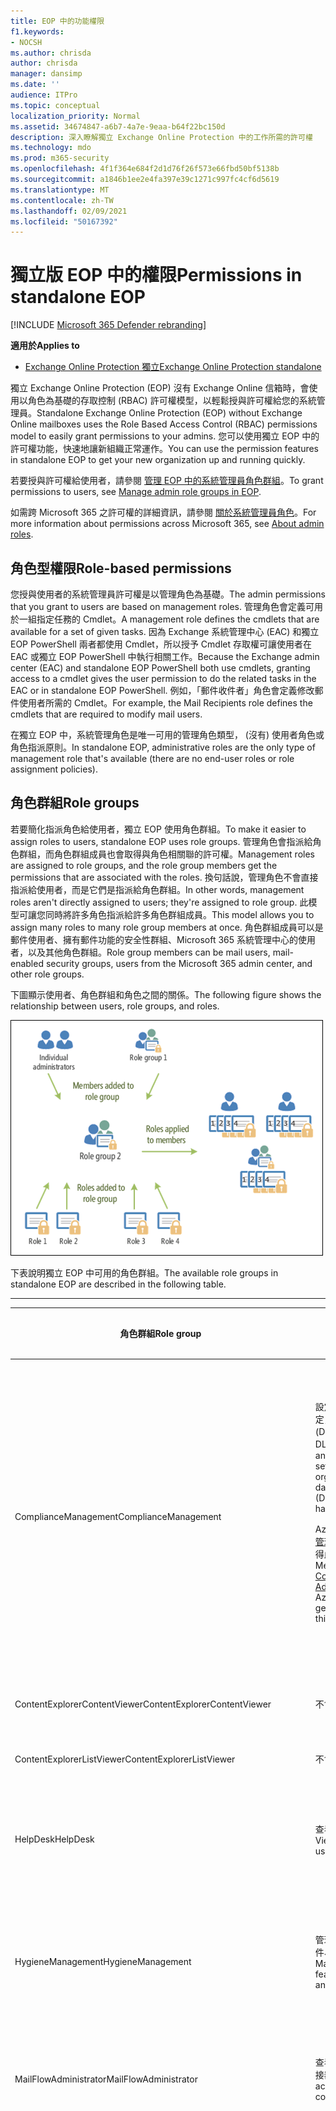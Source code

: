 ```yaml
---
title: EOP 中的功能權限
f1.keywords:
- NOCSH
ms.author: chrisda
author: chrisda
manager: dansimp
ms.date: ''
audience: ITPro
ms.topic: conceptual
localization_priority: Normal
ms.assetid: 34674847-a6b7-4a7e-9eaa-b64f22bc150d
description: 深入瞭解獨立 Exchange Online Protection 中的工作所需的許可權
ms.technology: mdo
ms.prod: m365-security
ms.openlocfilehash: 4f1f364e684f2d1d76f26f573e66fbd50bf5138b
ms.sourcegitcommit: a1846b1ee2e4fa397e39c1271c997fc4cf6d5619
ms.translationtype: MT
ms.contentlocale: zh-TW
ms.lasthandoff: 02/09/2021
ms.locfileid: "50167392"
---
```

# <a name="permissions-in-standalone-eop"></a><span data-ttu-id="757f5-103">獨立版 EOP 中的權限</span><span class="sxs-lookup"><span data-stu-id="757f5-103">Permissions in standalone EOP</span></span>

[!INCLUDE [Microsoft 365 Defender rebranding](../includes/microsoft-defender-for-office.md)]

<span data-ttu-id="757f5-104">**適用於**</span><span class="sxs-lookup"><span data-stu-id="757f5-104">**Applies to**</span></span>
-  [<span data-ttu-id="757f5-105">Exchange Online Protection 獨立</span><span class="sxs-lookup"><span data-stu-id="757f5-105">Exchange Online Protection standalone</span></span>](https://go.microsoft.com/fwlink/?linkid=2148611)

<span data-ttu-id="757f5-106">獨立 Exchange Online Protection (EOP) 沒有 Exchange Online 信箱時，會使用以角色為基礎的存取控制 (RBAC) 許可權模型，以輕鬆授與許可權給您的系統管理員。</span><span class="sxs-lookup"><span data-stu-id="757f5-106">Standalone Exchange Online Protection (EOP) without Exchange Online mailboxes uses the Role Based Access Control (RBAC) permissions model to easily grant permissions to your admins.</span></span> <span data-ttu-id="757f5-107">您可以使用獨立 EOP 中的許可權功能，快速地讓新組織正常運作。</span><span class="sxs-lookup"><span data-stu-id="757f5-107">You can use the permission features in standalone EOP to get your new organization up and running quickly.</span></span>

<span data-ttu-id="757f5-108">若要授與許可權給使用者，請參閱 [管理 EOP 中的系統管理員角色群組](manage-admin-role-group-permissions-in-eop.md)。</span><span class="sxs-lookup"><span data-stu-id="757f5-108">To grant permissions to users, see [Manage admin role groups in EOP](manage-admin-role-group-permissions-in-eop.md).</span></span>

<span data-ttu-id="757f5-109">如需跨 Microsoft 365 之許可權的詳細資訊，請參閱 [關於系統管理員角色](https://docs.microsoft.com/microsoft-365/admin/add-users/about-admin-roles)。</span><span class="sxs-lookup"><span data-stu-id="757f5-109">For more information about permissions across Microsoft 365, see [About admin roles](https://docs.microsoft.com/microsoft-365/admin/add-users/about-admin-roles).</span></span>

## <a name="role-based-permissions"></a><span data-ttu-id="757f5-110">角色型權限</span><span class="sxs-lookup"><span data-stu-id="757f5-110">Role-based permissions</span></span>

<span data-ttu-id="757f5-111">您授與使用者的系統管理員許可權是以管理角色為基礎。</span><span class="sxs-lookup"><span data-stu-id="757f5-111">The admin permissions that you grant to users are based on management roles.</span></span> <span data-ttu-id="757f5-112">管理角色會定義可用於一組指定任務的 Cmdlet。</span><span class="sxs-lookup"><span data-stu-id="757f5-112">A management role defines the cmdlets that are available for a set of given tasks.</span></span> <span data-ttu-id="757f5-113">因為 Exchange 系統管理中心 (EAC) 和獨立 EOP PowerShell 兩者都使用 Cmdlet，所以授予 Cmdlet 存取權可讓使用者在 EAC 或獨立 EOP PowerShell 中執行相關工作。</span><span class="sxs-lookup"><span data-stu-id="757f5-113">Because the Exchange admin center (EAC) and standalone EOP PowerShell both use cmdlets, granting access to a cmdlet gives the user permission to do the related tasks in the EAC or in standalone EOP PowerShell.</span></span> <span data-ttu-id="757f5-114">例如，「郵件收件者」角色會定義修改郵件使用者所需的 Cmdlet。</span><span class="sxs-lookup"><span data-stu-id="757f5-114">For example, the Mail Recipients role defines the cmdlets that are required to modify mail users.</span></span>

<span data-ttu-id="757f5-115">在獨立 EOP 中，系統管理角色是唯一可用的管理角色類型， (沒有) 使用者角色或角色指派原則。</span><span class="sxs-lookup"><span data-stu-id="757f5-115">In standalone EOP, administrative roles are the only type of management role that's available (there are no end-user roles or role assignment policies).</span></span>

## <a name="role-groups"></a><span data-ttu-id="757f5-116">角色群組</span><span class="sxs-lookup"><span data-stu-id="757f5-116">Role groups</span></span>

<span data-ttu-id="757f5-117">若要簡化指派角色給使用者，獨立 EOP 使用角色群組。</span><span class="sxs-lookup"><span data-stu-id="757f5-117">To make it easier to assign roles to users, standalone EOP uses role groups.</span></span> <span data-ttu-id="757f5-118">管理角色會指派給角色群組，而角色群組成員也會取得與角色相關聯的許可權。</span><span class="sxs-lookup"><span data-stu-id="757f5-118">Management roles are assigned to role groups, and the role group members get the permissions that are associated with the roles.</span></span> <span data-ttu-id="757f5-119">換句話說，管理角色不會直接指派給使用者，而是它們是指派給角色群組。</span><span class="sxs-lookup"><span data-stu-id="757f5-119">In other words, management roles aren't directly assigned to users; they're assigned to role group.</span></span> <span data-ttu-id="757f5-120">此模型可讓您同時將許多角色指派給許多角色群組成員。</span><span class="sxs-lookup"><span data-stu-id="757f5-120">This model allows you to assign many roles to many role group members at once.</span></span> <span data-ttu-id="757f5-121">角色群組成員可以是郵件使用者、擁有郵件功能的安全性群組、Microsoft 365 系統管理中心的使用者，以及其他角色群組。</span><span class="sxs-lookup"><span data-stu-id="757f5-121">Role group members can be mail users, mail-enabled security groups, users from the Microsoft 365 admin center, and other role groups.</span></span>

<span data-ttu-id="757f5-122">下圖顯示使用者、角色群組和角色之間的關係。</span><span class="sxs-lookup"><span data-stu-id="757f5-122">The following figure shows the relationship between users, role groups, and roles.</span></span>

![角色、角色群組和成員關係](../../media/ITPro_Security_RBAC_EXO_SimplifiedRoleGroupRelationship.png)

<span data-ttu-id="757f5-124">下表說明獨立 EOP 中可用的角色群組。</span><span class="sxs-lookup"><span data-stu-id="757f5-124">The available role groups in standalone EOP are described in the following table.</span></span>

****

|<span data-ttu-id="757f5-125">角色群組</span><span class="sxs-lookup"><span data-stu-id="757f5-125">Role group</span></span>|<span data-ttu-id="757f5-126">描述</span><span class="sxs-lookup"><span data-stu-id="757f5-126">Description</span></span>|<span data-ttu-id="757f5-127">已指派預設角色</span><span class="sxs-lookup"><span data-stu-id="757f5-127">Default roles assigned</span></span>|
|---|---|---|
|<span data-ttu-id="757f5-128">ComplianceManagement</span><span class="sxs-lookup"><span data-stu-id="757f5-128">ComplianceManagement</span></span>|<span data-ttu-id="757f5-129">設定及管理組織內的規範設定，包括資料遺失防護 (DLP) （如果您的訂閱具有 DLP 功能）。</span><span class="sxs-lookup"><span data-stu-id="757f5-129">Configure and manage compliance settings within the organization, including data loss prevention (DLP) if your subscription has DLP capabilities.</span></span> <p> <span data-ttu-id="757f5-130">Azure AD 中的 [合規性系統管理員](https://docs.microsoft.com/azure/active-directory/users-groups-roles/directory-assign-admin-roles#compliance-administrator) 角色成員會自動取得此角色群組的許可權。</span><span class="sxs-lookup"><span data-stu-id="757f5-130">Members of the [Compliance Administrator](https://docs.microsoft.com/azure/active-directory/users-groups-roles/directory-assign-admin-roles#compliance-administrator) role in Azure AD automatically get the permissions of this role group.</span></span>|<span data-ttu-id="757f5-131">稽核記錄</span><span class="sxs-lookup"><span data-stu-id="757f5-131">Audit Logs</span></span> <p> <span data-ttu-id="757f5-132">合規性管理</span><span class="sxs-lookup"><span data-stu-id="757f5-132">Compliance Administration</span></span> <p> <span data-ttu-id="757f5-133">資訊版權管理</span><span class="sxs-lookup"><span data-stu-id="757f5-133">Information Rights Management</span></span> <p> <span data-ttu-id="757f5-134">保留管理</span><span class="sxs-lookup"><span data-stu-id="757f5-134">Retention Management</span></span> <p> <span data-ttu-id="757f5-135">僅限檢視稽核記錄</span><span class="sxs-lookup"><span data-stu-id="757f5-135">View-Only Audit Logs</span></span> <p> <span data-ttu-id="757f5-136">僅限檢視組態</span><span class="sxs-lookup"><span data-stu-id="757f5-136">View-Only Configuration</span></span> <p> <span data-ttu-id="757f5-137">僅限檢視收件者</span><span class="sxs-lookup"><span data-stu-id="757f5-137">View-Only Recipients</span></span>|
|<span data-ttu-id="757f5-138">ContentExplorerContentViewer</span><span class="sxs-lookup"><span data-stu-id="757f5-138">ContentExplorerContentViewer</span></span>|<span data-ttu-id="757f5-139">不會使用。</span><span class="sxs-lookup"><span data-stu-id="757f5-139">Not used.</span></span>|<span data-ttu-id="757f5-140">資料分類內容檢視器</span><span class="sxs-lookup"><span data-stu-id="757f5-140">Data Classification Content Viewer</span></span>|
|<span data-ttu-id="757f5-141">ContentExplorerListViewer</span><span class="sxs-lookup"><span data-stu-id="757f5-141">ContentExplorerListViewer</span></span>|<span data-ttu-id="757f5-142">不會使用。</span><span class="sxs-lookup"><span data-stu-id="757f5-142">Not used.</span></span>|<span data-ttu-id="757f5-143">資料分類清單檢視器</span><span class="sxs-lookup"><span data-stu-id="757f5-143">Data Classification List Viewer</span></span>|
|<span data-ttu-id="757f5-144">HelpDesk</span><span class="sxs-lookup"><span data-stu-id="757f5-144">HelpDesk</span></span>|<span data-ttu-id="757f5-145">查看和管理郵件使用者。</span><span class="sxs-lookup"><span data-stu-id="757f5-145">View and manage mail users.</span></span>|<span data-ttu-id="757f5-146">重設密碼</span><span class="sxs-lookup"><span data-stu-id="757f5-146">Reset Password</span></span> <p> <span data-ttu-id="757f5-147">使用者選項</span><span class="sxs-lookup"><span data-stu-id="757f5-147">User Options</span></span> <p> <span data-ttu-id="757f5-148">僅限檢視收件者</span><span class="sxs-lookup"><span data-stu-id="757f5-148">View-Only Recipients</span></span>|
|<span data-ttu-id="757f5-149">HygieneManagement</span><span class="sxs-lookup"><span data-stu-id="757f5-149">HygieneManagement</span></span>|<span data-ttu-id="757f5-150">管理保護功能 (反垃圾郵件、反惡意程式碼等 ) 。</span><span class="sxs-lookup"><span data-stu-id="757f5-150">Manage protection features (anti-spam, anti-malware, etc.).</span></span>|<span data-ttu-id="757f5-151">傳輸衛生</span><span class="sxs-lookup"><span data-stu-id="757f5-151">Transport Hygiene</span></span> <p> <span data-ttu-id="757f5-152">僅限檢視組態</span><span class="sxs-lookup"><span data-stu-id="757f5-152">View-Only Configuration</span></span> <p> <span data-ttu-id="757f5-153">僅限檢視收件者</span><span class="sxs-lookup"><span data-stu-id="757f5-153">View-Only Recipients</span></span>|
|<span data-ttu-id="757f5-154">MailFlowAdministrator</span><span class="sxs-lookup"><span data-stu-id="757f5-154">MailFlowAdministrator</span></span>|<span data-ttu-id="757f5-155">查看及管理公認的網域和連接器</span><span class="sxs-lookup"><span data-stu-id="757f5-155">View and manage accepted domains and connectors</span></span>|<span data-ttu-id="757f5-156">遠端和公認的網域</span><span class="sxs-lookup"><span data-stu-id="757f5-156">Remote and Accepted Domains</span></span> <p> <span data-ttu-id="757f5-157">僅限檢視收件者</span><span class="sxs-lookup"><span data-stu-id="757f5-157">View-Only Recipients</span></span>|
|<span data-ttu-id="757f5-158">OrganizationManagement</span><span class="sxs-lookup"><span data-stu-id="757f5-158">OrganizationManagement</span></span>|<span data-ttu-id="757f5-159">整個組織的系統管理員存取權，以及執行幾乎任何工作的功能。</span><span class="sxs-lookup"><span data-stu-id="757f5-159">Admin access to the entire organization and the ability to perform almost any task.</span></span> <p> <span data-ttu-id="757f5-160">Azure AD 中 [全域系統管理員](https://docs.microsoft.com/azure/active-directory/users-groups-roles/directory-assign-admin-roles#global-administrator--company-administrator) 角色的成員會自動取得此角色群組的許可權。</span><span class="sxs-lookup"><span data-stu-id="757f5-160">Members of the [Global Administrator](https://docs.microsoft.com/azure/active-directory/users-groups-roles/directory-assign-admin-roles#global-administrator--company-administrator) role in Azure AD automatically get the permissions of this role group.</span></span> <p> <span data-ttu-id="757f5-161">**重要**：由於 OrganizationManagement 角色群組是功能強大的角色，因此只有執行組織層級管理工作的使用者才應成為這個角色群組的成員。</span><span class="sxs-lookup"><span data-stu-id="757f5-161">**Important**: Because the OrganizationManagement role group is a powerful role, only users that perform organizational-level administrative tasks should be members of this role group.</span></span>|<span data-ttu-id="757f5-162">軟體</span><span class="sxs-lookup"><span data-stu-id="757f5-162">AntiMalware</span></span> <p> <span data-ttu-id="757f5-163">反垃圾郵件</span><span class="sxs-lookup"><span data-stu-id="757f5-163">AntiSpam</span></span> <p> <span data-ttu-id="757f5-164">稽核記錄</span><span class="sxs-lookup"><span data-stu-id="757f5-164">Audit Logs</span></span> <p> <span data-ttu-id="757f5-165">合規性系統管理員</span><span class="sxs-lookup"><span data-stu-id="757f5-165">Compliance Administrator</span></span> <p> <span data-ttu-id="757f5-166">動態通訊群組</span><span class="sxs-lookup"><span data-stu-id="757f5-166">Distribution Groups</span></span> <p> <span data-ttu-id="757f5-167">資訊版權管理</span><span class="sxs-lookup"><span data-stu-id="757f5-167">Information Rights Management</span></span> <p> <span data-ttu-id="757f5-168">建立郵件收件者</span><span class="sxs-lookup"><span data-stu-id="757f5-168">Mail Recipient Creation</span></span> <p> <span data-ttu-id="757f5-169">郵件收件者</span><span class="sxs-lookup"><span data-stu-id="757f5-169">Mail Recipients</span></span> <p> <span data-ttu-id="757f5-170">郵件追蹤</span><span class="sxs-lookup"><span data-stu-id="757f5-170">Message Tracking</span></span> <p> <span data-ttu-id="757f5-171">移轉</span><span class="sxs-lookup"><span data-stu-id="757f5-171">Migration</span></span> <p> <span data-ttu-id="757f5-172">組織用戶端存取</span><span class="sxs-lookup"><span data-stu-id="757f5-172">Organization Client Access</span></span> <p> <span data-ttu-id="757f5-173">組織組態</span><span class="sxs-lookup"><span data-stu-id="757f5-173">Organization Configuration</span></span> <p> <span data-ttu-id="757f5-174">組織傳輸設定</span><span class="sxs-lookup"><span data-stu-id="757f5-174">Organization Transport Settings</span></span> <p> <span data-ttu-id="757f5-175">隔離</span><span class="sxs-lookup"><span data-stu-id="757f5-175">Quarantine</span></span> <p> <span data-ttu-id="757f5-176">收件者原則</span><span class="sxs-lookup"><span data-stu-id="757f5-176">Recipient Policies</span></span> <p> <span data-ttu-id="757f5-177">遠端和公認的網域</span><span class="sxs-lookup"><span data-stu-id="757f5-177">Remote and Accepted Domains</span></span> <p> <span data-ttu-id="757f5-178">重設密碼</span><span class="sxs-lookup"><span data-stu-id="757f5-178">Reset Password</span></span> <p> <span data-ttu-id="757f5-179">保留管理</span><span class="sxs-lookup"><span data-stu-id="757f5-179">Retention Management</span></span> <p> <span data-ttu-id="757f5-180">角色管理</span><span class="sxs-lookup"><span data-stu-id="757f5-180">Role Management</span></span> <p> <span data-ttu-id="757f5-181">安全性系統管理員</span><span class="sxs-lookup"><span data-stu-id="757f5-181">Security Administrator</span></span> <p> <span data-ttu-id="757f5-182">安全性群組建立和成員資格</span><span class="sxs-lookup"><span data-stu-id="757f5-182">Security Group Creation and Membership</span></span> <p> <span data-ttu-id="757f5-183">安全性讀取者</span><span class="sxs-lookup"><span data-stu-id="757f5-183">Security Reader</span></span> <p> <span data-ttu-id="757f5-184">敏感度標籤系統管理員</span><span class="sxs-lookup"><span data-stu-id="757f5-184">Sensitivity Label Administrator</span></span> <p> <span data-ttu-id="757f5-185">監督</span><span class="sxs-lookup"><span data-stu-id="757f5-185">Supervision</span></span> <p> <span data-ttu-id="757f5-186">傳輸衛生</span><span class="sxs-lookup"><span data-stu-id="757f5-186">Transport Hygiene</span></span> <p> <span data-ttu-id="757f5-187">傳輸規則</span><span class="sxs-lookup"><span data-stu-id="757f5-187">Transport Rules</span></span> <p> <span data-ttu-id="757f5-188">使用者選項</span><span class="sxs-lookup"><span data-stu-id="757f5-188">User Options</span></span> <p> <span data-ttu-id="757f5-189">View-Only 反惡意程式碼</span><span class="sxs-lookup"><span data-stu-id="757f5-189">View-Only AntiMalware</span></span> <p> <span data-ttu-id="757f5-190">View-Only 反垃圾郵件</span><span class="sxs-lookup"><span data-stu-id="757f5-190">View-Only AntiSpam</span></span> <p> <span data-ttu-id="757f5-191">僅限檢視稽核記錄</span><span class="sxs-lookup"><span data-stu-id="757f5-191">View-Only Audit Logs</span></span> <p> <span data-ttu-id="757f5-192">僅限檢視組態</span><span class="sxs-lookup"><span data-stu-id="757f5-192">View-Only Configuration</span></span> <p> <span data-ttu-id="757f5-193">View-Only 隔離</span><span class="sxs-lookup"><span data-stu-id="757f5-193">View-Only Quarantine</span></span> <p> <span data-ttu-id="757f5-194">僅限檢視收件者</span><span class="sxs-lookup"><span data-stu-id="757f5-194">View-Only Recipients</span></span> <p> <span data-ttu-id="757f5-195">View-Only 威脅情報</span><span class="sxs-lookup"><span data-stu-id="757f5-195">View-Only Threat Intelligence</span></span>|
|<span data-ttu-id="757f5-196">QuarantineAdministrator</span><span class="sxs-lookup"><span data-stu-id="757f5-196">QuarantineAdministrator</span></span>|<span data-ttu-id="757f5-197">管理所有收件者的隔離郵件。</span><span class="sxs-lookup"><span data-stu-id="757f5-197">Manage quarantined messages for all recipients.</span></span>|<span data-ttu-id="757f5-198">隔離</span><span class="sxs-lookup"><span data-stu-id="757f5-198">Quarantine</span></span>|
|<span data-ttu-id="757f5-199">RecipientManagement</span><span class="sxs-lookup"><span data-stu-id="757f5-199">RecipientManagement</span></span>|<span data-ttu-id="757f5-200">建立、管理及移除組織中的收件者物件。</span><span class="sxs-lookup"><span data-stu-id="757f5-200">Create, manage, and remove recipient objects in the organization.</span></span>|<span data-ttu-id="757f5-201">動態通訊群組</span><span class="sxs-lookup"><span data-stu-id="757f5-201">Distribution Groups</span></span> <p> <span data-ttu-id="757f5-202">建立郵件收件者</span><span class="sxs-lookup"><span data-stu-id="757f5-202">Mail Recipient Creation</span></span> <p> <span data-ttu-id="757f5-203">郵件收件者</span><span class="sxs-lookup"><span data-stu-id="757f5-203">Mail Recipients</span></span> <p> <span data-ttu-id="757f5-204">郵件追蹤</span><span class="sxs-lookup"><span data-stu-id="757f5-204">Message Tracking</span></span> <p> <span data-ttu-id="757f5-205">移轉</span><span class="sxs-lookup"><span data-stu-id="757f5-205">Migration</span></span> <p> <span data-ttu-id="757f5-206">收件者原則</span><span class="sxs-lookup"><span data-stu-id="757f5-206">Recipient Policies</span></span> <p> <span data-ttu-id="757f5-207">重設密碼</span><span class="sxs-lookup"><span data-stu-id="757f5-207">Reset Password</span></span>|
|<span data-ttu-id="757f5-208">RecordsManagement</span><span class="sxs-lookup"><span data-stu-id="757f5-208">RecordsManagement</span></span>|<span data-ttu-id="757f5-209">設定符合性功能，例如保留原則標記、郵件分類和郵件流程規則 (也稱為傳輸規則) 。</span><span class="sxs-lookup"><span data-stu-id="757f5-209">Configure compliance features, such as retention policy tags, message classifications, and mail flow rules (also known as transport rules).</span></span>|<span data-ttu-id="757f5-210">郵件追蹤</span><span class="sxs-lookup"><span data-stu-id="757f5-210">Message Tracking</span></span> <p> <span data-ttu-id="757f5-211">保留管理</span><span class="sxs-lookup"><span data-stu-id="757f5-211">Retention Management</span></span> <p> <span data-ttu-id="757f5-212">傳輸規則</span><span class="sxs-lookup"><span data-stu-id="757f5-212">Transport Rules</span></span>|
|<span data-ttu-id="757f5-213">SecurityAdministrator</span><span class="sxs-lookup"><span data-stu-id="757f5-213">SecurityAdministrator</span></span>|<span data-ttu-id="757f5-214">設定組織中的所有保護方面 (反垃圾郵件、反惡意程式碼、反欺騙、隔離等等 ) 。</span><span class="sxs-lookup"><span data-stu-id="757f5-214">Configure all aspects of protection in the organization (anti-spam, anti-malware, anti-spoofing, quarantine, etc.).</span></span> <p> <span data-ttu-id="757f5-215">Azure AD 中的 [安全性系統管理員](https://docs.microsoft.com/azure/active-directory/users-groups-roles/directory-assign-admin-roles#security-administrator) 角色成員會自動取得此角色群組的許可權。</span><span class="sxs-lookup"><span data-stu-id="757f5-215">Members of the [Security Administrator](https://docs.microsoft.com/azure/active-directory/users-groups-roles/directory-assign-admin-roles#security-administrator) role in Azure AD automatically get the permissions of this role group.</span></span>|<span data-ttu-id="757f5-216">軟體</span><span class="sxs-lookup"><span data-stu-id="757f5-216">AntiMalware</span></span> <p> <span data-ttu-id="757f5-217">反垃圾郵件</span><span class="sxs-lookup"><span data-stu-id="757f5-217">AntiSpam</span></span> <p> <span data-ttu-id="757f5-218">稽核記錄</span><span class="sxs-lookup"><span data-stu-id="757f5-218">Audit Logs</span></span> <p> <span data-ttu-id="757f5-219">隔離</span><span class="sxs-lookup"><span data-stu-id="757f5-219">Quarantine</span></span> <p> <span data-ttu-id="757f5-220">安全性系統管理員</span><span class="sxs-lookup"><span data-stu-id="757f5-220">Security Administrator</span></span> <p> <span data-ttu-id="757f5-221">敏感度標籤系統管理員</span><span class="sxs-lookup"><span data-stu-id="757f5-221">Sensitivity Label Administrator</span></span> <p> <span data-ttu-id="757f5-222">View-Only 反惡意程式碼</span><span class="sxs-lookup"><span data-stu-id="757f5-222">View-Only AntiMalware</span></span> <p> <span data-ttu-id="757f5-223">View-Only 反垃圾郵件</span><span class="sxs-lookup"><span data-stu-id="757f5-223">View-Only AntiSpam</span></span> <p> <span data-ttu-id="757f5-224">僅限檢視稽核記錄</span><span class="sxs-lookup"><span data-stu-id="757f5-224">View-Only Audit Logs</span></span> <p> <span data-ttu-id="757f5-225">View-Only 隔離</span><span class="sxs-lookup"><span data-stu-id="757f5-225">View-Only Quarantine</span></span> <p> <span data-ttu-id="757f5-226">View-Only 威脅情報</span><span class="sxs-lookup"><span data-stu-id="757f5-226">View-Only Threat Intelligence</span></span>|
|<span data-ttu-id="757f5-227">SecurityReader</span><span class="sxs-lookup"><span data-stu-id="757f5-227">SecurityReader</span></span>|<span data-ttu-id="757f5-228">僅可供查看組織中的所有保護方面 (反垃圾郵件、反惡意程式碼、反欺騙、隔離等 ) 的存取權。</span><span class="sxs-lookup"><span data-stu-id="757f5-228">View-only access to all aspects of protection in the organization (anti-spam, anti-malware, anti-spoofing, quarantine, etc.).</span></span> <p> <span data-ttu-id="757f5-229">Azure AD 中的 [安全性讀者](https://docs.microsoft.com/azure/active-directory/users-groups-roles/directory-assign-admin-roles#security-reader) 角色成員會自動取得此角色群組的許可權。</span><span class="sxs-lookup"><span data-stu-id="757f5-229">Members of the [Security Reader](https://docs.microsoft.com/azure/active-directory/users-groups-roles/directory-assign-admin-roles#security-reader) role in Azure AD automatically get the permissions of this role group.</span></span>|<span data-ttu-id="757f5-230">安全性讀取者</span><span class="sxs-lookup"><span data-stu-id="757f5-230">Security Reader</span></span> <p> <span data-ttu-id="757f5-231">View-Only 反惡意程式碼</span><span class="sxs-lookup"><span data-stu-id="757f5-231">View-Only AntiMalware</span></span> <p> <span data-ttu-id="757f5-232">View-Only 反垃圾郵件</span><span class="sxs-lookup"><span data-stu-id="757f5-232">View-Only AntiSpam</span></span> <p> <span data-ttu-id="757f5-233">View-Only 隔離</span><span class="sxs-lookup"><span data-stu-id="757f5-233">View-Only Quarantine</span></span> <p> <span data-ttu-id="757f5-234">View-Only 威脅情報</span><span class="sxs-lookup"><span data-stu-id="757f5-234">View-Only Threat Intelligence</span></span>|
|<span data-ttu-id="757f5-235">TenantAdmins</span><span class="sxs-lookup"><span data-stu-id="757f5-235">TenantAdmins</span></span>|<span data-ttu-id="757f5-236">這個角色群組中的成員資格能跨服務同步，且為集中管理的。</span><span class="sxs-lookup"><span data-stu-id="757f5-236">Membership in this role group is synchronized across services and managed centrally.</span></span> <span data-ttu-id="757f5-237">根據預設，此角色群組不會被指派任何角色。</span><span class="sxs-lookup"><span data-stu-id="757f5-237">By default, this role group is not assigned any roles.</span></span> <span data-ttu-id="757f5-238">不過，它會是「組織管理」角色群組的成員，並會繼承這些許可權。</span><span class="sxs-lookup"><span data-stu-id="757f5-238">However, it will be a member of the Organization Management role group and will inherit those permissions.</span></span>|<span data-ttu-id="757f5-239">無</span><span class="sxs-lookup"><span data-stu-id="757f5-239">none</span></span>|
|<span data-ttu-id="757f5-240">ViewOnlyOrganizationManagement</span><span class="sxs-lookup"><span data-stu-id="757f5-240">ViewOnlyOrganizationManagement</span></span>|<span data-ttu-id="757f5-241">查看組織中的收件者、保護和設定物件及其屬性。</span><span class="sxs-lookup"><span data-stu-id="757f5-241">View recipient, protection, and configuration objects and their properties in the organization.</span></span>|<span data-ttu-id="757f5-242">合規性系統管理員</span><span class="sxs-lookup"><span data-stu-id="757f5-242">Compliance Administrator</span></span> <p> <span data-ttu-id="757f5-243">安全性系統管理員</span><span class="sxs-lookup"><span data-stu-id="757f5-243">Security Administrator</span></span> <p> <span data-ttu-id="757f5-244">安全性讀取者</span><span class="sxs-lookup"><span data-stu-id="757f5-244">Security Reader</span></span> <p> <span data-ttu-id="757f5-245">敏感度標籤系統管理員</span><span class="sxs-lookup"><span data-stu-id="757f5-245">Sensitivity Label Administrator</span></span> <p> <span data-ttu-id="757f5-246">僅限檢視組態</span><span class="sxs-lookup"><span data-stu-id="757f5-246">View-Only Configuration</span></span> <p> <span data-ttu-id="757f5-247">僅限檢視收件者</span><span class="sxs-lookup"><span data-stu-id="757f5-247">View-Only Recipients</span></span>|
|

<span data-ttu-id="757f5-248">如果您在只有少數系統管理員的小型組織中工作，您可能只需要將這些使用者新增至組織管理角色群組，而且您可能永遠不需要使用其他角色群組。</span><span class="sxs-lookup"><span data-stu-id="757f5-248">If you work in a small organization that has only a few admins, you might need to add those users to the Organization Management role group only, and you may never need to use the other role groups.</span></span> <span data-ttu-id="757f5-249">如果您在較大的組織中工作，則可能會有管理員執行特定工作，例如收件者設定。</span><span class="sxs-lookup"><span data-stu-id="757f5-249">If you work in a larger organization, you might have admins who perform specific tasks, such as recipient configuration.</span></span> <span data-ttu-id="757f5-250">在這種情況下，您可能會將一個系統管理員新增至 [收件者管理] 角色群組，並將另一個系統管理員新增至組織管理角色群組。</span><span class="sxs-lookup"><span data-stu-id="757f5-250">In those cases, you might add one admin to the Recipient Management role group, and another admin to the Organization Management role group.</span></span> <span data-ttu-id="757f5-251">這些系統管理員可以管理其特定區域，但不會有管理其不負責之區域的許可權。</span><span class="sxs-lookup"><span data-stu-id="757f5-251">Those admins can then manage their specific areas, but they won't have permissions to manage areas they're not responsible for.</span></span>

<span data-ttu-id="757f5-252">如果 Exchange Online 中的內建角色群組與您的系統管理員職責不符，您可以建立角色群組並新增角色到這些群組。</span><span class="sxs-lookup"><span data-stu-id="757f5-252">If the built-in role groups in Exchange Online don't match the job function of your administrators, you can create role groups and add roles to them.</span></span> <span data-ttu-id="757f5-253">如需詳細資訊，請參閱 [Manage role groups in 獨立 EOP](manage-admin-role-group-permissions-in-eop.md)。</span><span class="sxs-lookup"><span data-stu-id="757f5-253">For more information, see [Manage role groups in standalone EOP](manage-admin-role-group-permissions-in-eop.md).</span></span>

## <a name="roles"></a><span data-ttu-id="757f5-254">角色</span><span class="sxs-lookup"><span data-stu-id="757f5-254">Roles</span></span>

<span data-ttu-id="757f5-255">下表說明獨立 EOP 中可用的內建角色。</span><span class="sxs-lookup"><span data-stu-id="757f5-255">The built-in roles that are available in standalone EOP are described in the following table.</span></span>

****

|<span data-ttu-id="757f5-256">Role \* \*</span><span class="sxs-lookup"><span data-stu-id="757f5-256">Role\*\*</span></span>|<span data-ttu-id="757f5-257">描述</span><span class="sxs-lookup"><span data-stu-id="757f5-257">Description</span></span>|<span data-ttu-id="757f5-258">預設角色群組指派</span><span class="sxs-lookup"><span data-stu-id="757f5-258">Default role group assignments</span></span>|
|---|---|---|
|<span data-ttu-id="757f5-259">軟體</span><span class="sxs-lookup"><span data-stu-id="757f5-259">AntiMalware</span></span>|<span data-ttu-id="757f5-260">查看及修改反惡意程式碼功能的設定和報告。</span><span class="sxs-lookup"><span data-stu-id="757f5-260">View and modify the configuration and reports for anti-malware features.</span></span>|<span data-ttu-id="757f5-261">OrganizationManagement</span><span class="sxs-lookup"><span data-stu-id="757f5-261">OrganizationManagement</span></span> <p> <span data-ttu-id="757f5-262">SecurityAdministrator</span><span class="sxs-lookup"><span data-stu-id="757f5-262">SecurityAdministrator</span></span>|
|<span data-ttu-id="757f5-263">反垃圾郵件</span><span class="sxs-lookup"><span data-stu-id="757f5-263">AntiSpam</span></span>|<span data-ttu-id="757f5-264">查看及修改反垃圾郵件功能的設定和報告。</span><span class="sxs-lookup"><span data-stu-id="757f5-264">View and modify the configuration and reports for anti-spam features.</span></span>|<span data-ttu-id="757f5-265">OrganizationManagement</span><span class="sxs-lookup"><span data-stu-id="757f5-265">OrganizationManagement</span></span> <p> <span data-ttu-id="757f5-266">SecurityAdministrator</span><span class="sxs-lookup"><span data-stu-id="757f5-266">SecurityAdministrator</span></span>|
|<span data-ttu-id="757f5-267">稽核記錄</span><span class="sxs-lookup"><span data-stu-id="757f5-267">Audit Logs</span></span>|<span data-ttu-id="757f5-268">搜尋系統管理員的審計記錄檔，然後查看結果。</span><span class="sxs-lookup"><span data-stu-id="757f5-268">Search the administrator audit log and view the results.</span></span>|<span data-ttu-id="757f5-269">ComplianceManagement</span><span class="sxs-lookup"><span data-stu-id="757f5-269">ComplianceManagement</span></span> <p> <span data-ttu-id="757f5-270">OrganizationManagement</span><span class="sxs-lookup"><span data-stu-id="757f5-270">OrganizationManagement</span></span> <p> <span data-ttu-id="757f5-271">SecurityAdministrator</span><span class="sxs-lookup"><span data-stu-id="757f5-271">SecurityAdministrator</span></span>|
|<span data-ttu-id="757f5-272">合規性管理員<sup>\*</sup></span><span class="sxs-lookup"><span data-stu-id="757f5-272">Compliance Administrator<sup>\*</sup></span></span>||<span data-ttu-id="757f5-273">ComplianceManagement</span><span class="sxs-lookup"><span data-stu-id="757f5-273">ComplianceManagement</span></span> <p> <span data-ttu-id="757f5-274">OrganizationManagement</span><span class="sxs-lookup"><span data-stu-id="757f5-274">OrganizationManagement</span></span> <p> <span data-ttu-id="757f5-275">ViewOnlyOrganizationManagement</span><span class="sxs-lookup"><span data-stu-id="757f5-275">ViewOnlyOrganizationManagement</span></span>|
|<span data-ttu-id="757f5-276">資料分類內容檢視器<sup>\*</sup></span><span class="sxs-lookup"><span data-stu-id="757f5-276">Data Classification Content Viewer<sup>\*</sup></span></span>||<span data-ttu-id="757f5-277">ContentExplorerContentViewer</span><span class="sxs-lookup"><span data-stu-id="757f5-277">ContentExplorerContentViewer</span></span>|
|<span data-ttu-id="757f5-278">資料分類清單檢視器<sup>\*</sup></span><span class="sxs-lookup"><span data-stu-id="757f5-278">Data Classification List Viewer<sup>\*</sup></span></span>||
|<span data-ttu-id="757f5-279">動態通訊群組</span><span class="sxs-lookup"><span data-stu-id="757f5-279">Distribution Groups</span></span>|<span data-ttu-id="757f5-280">建立及管理所有通訊群組、擁有郵件功能的安全性群組和成員。</span><span class="sxs-lookup"><span data-stu-id="757f5-280">Create and manage all distribution groups, mail-enabled security groups, and members.</span></span>|<span data-ttu-id="757f5-281">OrganizationManagement</span><span class="sxs-lookup"><span data-stu-id="757f5-281">OrganizationManagement</span></span> <p> <span data-ttu-id="757f5-282">RecipientManagement</span><span class="sxs-lookup"><span data-stu-id="757f5-282">RecipientManagement</span></span>|
|<span data-ttu-id="757f5-283">資訊版權管理<sup>\*</sup></span><span class="sxs-lookup"><span data-stu-id="757f5-283">Information Rights Management<sup>\*</sup></span></span>||<span data-ttu-id="757f5-284">ComplianceManagement</span><span class="sxs-lookup"><span data-stu-id="757f5-284">ComplianceManagement</span></span> <p> <span data-ttu-id="757f5-285">OrganizationManagement</span><span class="sxs-lookup"><span data-stu-id="757f5-285">OrganizationManagement</span></span>|
|<span data-ttu-id="757f5-286">建立郵件收件者</span><span class="sxs-lookup"><span data-stu-id="757f5-286">Mail Recipient Creation</span></span>|<span data-ttu-id="757f5-287">建立及移除郵件使用者。</span><span class="sxs-lookup"><span data-stu-id="757f5-287">Create and remove mail users.</span></span>|<span data-ttu-id="757f5-288">OrganizationManagement</span><span class="sxs-lookup"><span data-stu-id="757f5-288">OrganizationManagement</span></span> <p> <span data-ttu-id="757f5-289">RecipientManagement</span><span class="sxs-lookup"><span data-stu-id="757f5-289">RecipientManagement</span></span>|
|<span data-ttu-id="757f5-290">郵件收件者</span><span class="sxs-lookup"><span data-stu-id="757f5-290">Mail Recipients</span></span>|<span data-ttu-id="757f5-291">修改現有的郵件使用者。</span><span class="sxs-lookup"><span data-stu-id="757f5-291">Modify existing mail users.</span></span>|<span data-ttu-id="757f5-292">OrganizationManagement</span><span class="sxs-lookup"><span data-stu-id="757f5-292">OrganizationManagement</span></span> <p> <span data-ttu-id="757f5-293">RecipientManagement</span><span class="sxs-lookup"><span data-stu-id="757f5-293">RecipientManagement</span></span>|
|<span data-ttu-id="757f5-294">郵件追蹤<sup>\*</sup></span><span class="sxs-lookup"><span data-stu-id="757f5-294">Message Tracking<sup>\*</sup></span></span>||<span data-ttu-id="757f5-295">OrganizationManagement</span><span class="sxs-lookup"><span data-stu-id="757f5-295">OrganizationManagement</span></span> <p> <span data-ttu-id="757f5-296">RecipientManagement</span><span class="sxs-lookup"><span data-stu-id="757f5-296">RecipientManagement</span></span> <p> <span data-ttu-id="757f5-297">記錄管理</span><span class="sxs-lookup"><span data-stu-id="757f5-297">Records Management</span></span>|
|<span data-ttu-id="757f5-298">遷移<sup>\*</sup></span><span class="sxs-lookup"><span data-stu-id="757f5-298">Migration<sup>\*</sup></span></span>||<span data-ttu-id="757f5-299">OrganizationManagement</span><span class="sxs-lookup"><span data-stu-id="757f5-299">OrganizationManagement</span></span> <p> <span data-ttu-id="757f5-300">RecipientManagement</span><span class="sxs-lookup"><span data-stu-id="757f5-300">RecipientManagement</span></span>|
|<span data-ttu-id="757f5-301">MyBaseOptions</span><span class="sxs-lookup"><span data-stu-id="757f5-301">MyBaseOptions</span></span>|<span data-ttu-id="757f5-302">允許使用者查看其專屬的隔離郵件。</span><span class="sxs-lookup"><span data-stu-id="757f5-302">Allows users to view their own quarantined messages.</span></span> <p> <span data-ttu-id="757f5-303">這個角色會自動指派給使用者，而且您無法手動指派。</span><span class="sxs-lookup"><span data-stu-id="757f5-303">This role is automatically assigned to users, and you can't assign it manually.</span></span>|<span data-ttu-id="757f5-304">無</span><span class="sxs-lookup"><span data-stu-id="757f5-304">none</span></span>|
|<span data-ttu-id="757f5-305">組織用戶端存取<sup>\*</sup></span><span class="sxs-lookup"><span data-stu-id="757f5-305">Organization Client Access<sup>\*</sup></span></span>||<span data-ttu-id="757f5-306">OrganizationManagement</span><span class="sxs-lookup"><span data-stu-id="757f5-306">OrganizationManagement</span></span>|
|<span data-ttu-id="757f5-307">組織組態</span><span class="sxs-lookup"><span data-stu-id="757f5-307">Organization Configuration</span></span>|<span data-ttu-id="757f5-308">檢視報告。</span><span class="sxs-lookup"><span data-stu-id="757f5-308">View reports.</span></span>|<span data-ttu-id="757f5-309">OrganizationManagement</span><span class="sxs-lookup"><span data-stu-id="757f5-309">OrganizationManagement</span></span>|
|<span data-ttu-id="757f5-310">組織傳輸設定<sup>\*</sup></span><span class="sxs-lookup"><span data-stu-id="757f5-310">Organization Transport Settings<sup>\*</sup></span></span>||<span data-ttu-id="757f5-311">OrganizationManagement</span><span class="sxs-lookup"><span data-stu-id="757f5-311">OrganizationManagement</span></span>|
|<span data-ttu-id="757f5-312">隔離</span><span class="sxs-lookup"><span data-stu-id="757f5-312">Quarantine</span></span>|<span data-ttu-id="757f5-313">管理所有收件者的所有類型的隔離郵件。</span><span class="sxs-lookup"><span data-stu-id="757f5-313">Manage all types of quarantined message for all recipients.</span></span>|<span data-ttu-id="757f5-314">OrganizationManagement</span><span class="sxs-lookup"><span data-stu-id="757f5-314">OrganizationManagement</span></span> <p> <span data-ttu-id="757f5-315">QuarantineAdministrator</span><span class="sxs-lookup"><span data-stu-id="757f5-315">QuarantineAdministrator</span></span> <p> <span data-ttu-id="757f5-316">SecurityAdministrator</span><span class="sxs-lookup"><span data-stu-id="757f5-316">SecurityAdministrator</span></span>|
|<span data-ttu-id="757f5-317">收件者原則<sup>\*</sup></span><span class="sxs-lookup"><span data-stu-id="757f5-317">Recipient Policies<sup>\*</sup></span></span>||<span data-ttu-id="757f5-318">OrganizationManagement</span><span class="sxs-lookup"><span data-stu-id="757f5-318">OrganizationManagement</span></span> <p> <span data-ttu-id="757f5-319">RecipientManagement</span><span class="sxs-lookup"><span data-stu-id="757f5-319">RecipientManagement</span></span>|
|<span data-ttu-id="757f5-320">遠端和公認的網域</span><span class="sxs-lookup"><span data-stu-id="757f5-320">Remote and Accepted Domains</span></span>|<span data-ttu-id="757f5-321">管理遠端網域、公認的網域和連接器。</span><span class="sxs-lookup"><span data-stu-id="757f5-321">Manage remote domains, accepted domains, and connectors.</span></span>|<span data-ttu-id="757f5-322">MailFlowAdministrator</span><span class="sxs-lookup"><span data-stu-id="757f5-322">MailFlowAdministrator</span></span> <p> <span data-ttu-id="757f5-323">OrganizationManagement</span><span class="sxs-lookup"><span data-stu-id="757f5-323">OrganizationManagement</span></span>|
|<span data-ttu-id="757f5-324">重設密碼<sup>\*</sup></span><span class="sxs-lookup"><span data-stu-id="757f5-324">Reset Password<sup>\*</sup></span></span>||<span data-ttu-id="757f5-325">HelpDesk</span><span class="sxs-lookup"><span data-stu-id="757f5-325">HelpDesk</span></span> <p> <span data-ttu-id="757f5-326">OrganizationManagement</span><span class="sxs-lookup"><span data-stu-id="757f5-326">OrganizationManagement</span></span> <p> <span data-ttu-id="757f5-327">RecipientManagement</span><span class="sxs-lookup"><span data-stu-id="757f5-327">RecipientManagement</span></span>|
|<span data-ttu-id="757f5-328">保留管理<sup>\*</sup></span><span class="sxs-lookup"><span data-stu-id="757f5-328">Retention Management<sup>\*</sup></span></span>||<span data-ttu-id="757f5-329">ComplianceManagement</span><span class="sxs-lookup"><span data-stu-id="757f5-329">ComplianceManagement</span></span> <p> <span data-ttu-id="757f5-330">OrganizationManagement</span><span class="sxs-lookup"><span data-stu-id="757f5-330">OrganizationManagement</span></span> <p> <span data-ttu-id="757f5-331">RecordsManagement</span><span class="sxs-lookup"><span data-stu-id="757f5-331">RecordsManagement</span></span>|
|<span data-ttu-id="757f5-332">角色管理</span><span class="sxs-lookup"><span data-stu-id="757f5-332">Role Management</span></span>|<span data-ttu-id="757f5-333">建立及管理角色群組。</span><span class="sxs-lookup"><span data-stu-id="757f5-333">Create and manage role groups.</span></span>|<span data-ttu-id="757f5-334">OrganizationManagement</span><span class="sxs-lookup"><span data-stu-id="757f5-334">OrganizationManagement</span></span>|
|<span data-ttu-id="757f5-335">安全性系統管理員</span><span class="sxs-lookup"><span data-stu-id="757f5-335">Security Administrator</span></span>|<span data-ttu-id="757f5-336">管理所有安全性和保護功能的設定和報告。</span><span class="sxs-lookup"><span data-stu-id="757f5-336">Manage the configuration and reports for all security and protection features.</span></span>|<span data-ttu-id="757f5-337">OrganizationManagement</span><span class="sxs-lookup"><span data-stu-id="757f5-337">OrganizationManagement</span></span> <p> <span data-ttu-id="757f5-338">SecurityAdministrator</span><span class="sxs-lookup"><span data-stu-id="757f5-338">SecurityAdministrator</span></span> <p> <span data-ttu-id="757f5-339">ViewOnlyOrganizationManagement</span><span class="sxs-lookup"><span data-stu-id="757f5-339">ViewOnlyOrganizationManagement</span></span>|
|<span data-ttu-id="757f5-340">安全性群組建立和成員資格</span><span class="sxs-lookup"><span data-stu-id="757f5-340">Security Group Creation and Membership</span></span>|<span data-ttu-id="757f5-341">建立和管理擁有郵件功能的安全性群組。</span><span class="sxs-lookup"><span data-stu-id="757f5-341">Create and manage mail-enabled security groups.</span></span>|<span data-ttu-id="757f5-342">OrganizationManagement</span><span class="sxs-lookup"><span data-stu-id="757f5-342">OrganizationManagement</span></span>|
|<span data-ttu-id="757f5-343">安全性讀取者</span><span class="sxs-lookup"><span data-stu-id="757f5-343">Security Reader</span></span>|<span data-ttu-id="757f5-344">查看安全性和保護功能的設定和報告。</span><span class="sxs-lookup"><span data-stu-id="757f5-344">View the configuration and reports for security and protection features.</span></span>|<span data-ttu-id="757f5-345">組織管理</span><span class="sxs-lookup"><span data-stu-id="757f5-345">Organization Management</span></span> <p> <span data-ttu-id="757f5-346">SecurityReader</span><span class="sxs-lookup"><span data-stu-id="757f5-346">SecurityReader</span></span> <p> <span data-ttu-id="757f5-347">ViewOnlyOrganizationManagement</span><span class="sxs-lookup"><span data-stu-id="757f5-347">ViewOnlyOrganizationManagement</span></span>|
|<span data-ttu-id="757f5-348">敏感度標籤管理員<sup>\*</sup></span><span class="sxs-lookup"><span data-stu-id="757f5-348">Sensitivity Label Administrator<sup>\*</sup></span></span>||<span data-ttu-id="757f5-349">OrganizationManagement</span><span class="sxs-lookup"><span data-stu-id="757f5-349">OrganizationManagement</span></span> <p> <span data-ttu-id="757f5-350">SecurityAdministrator</span><span class="sxs-lookup"><span data-stu-id="757f5-350">SecurityAdministrator</span></span> <p> <span data-ttu-id="757f5-351">ViewOnlyOrganizationManagement</span><span class="sxs-lookup"><span data-stu-id="757f5-351">ViewOnlyOrganizationManagement</span></span>|
|<span data-ttu-id="757f5-352">監督<sup>\*</sup></span><span class="sxs-lookup"><span data-stu-id="757f5-352">Supervision<sup>\*</sup></span></span>||<span data-ttu-id="757f5-353">OrganizationManagement</span><span class="sxs-lookup"><span data-stu-id="757f5-353">OrganizationManagement</span></span>|
|<span data-ttu-id="757f5-354">傳輸衛生</span><span class="sxs-lookup"><span data-stu-id="757f5-354">Transport Hygiene</span></span>|<span data-ttu-id="757f5-355">管理反惡意程式碼、反垃圾郵件功能和反欺騙功能。</span><span class="sxs-lookup"><span data-stu-id="757f5-355">Manage anti-malware, anti-spam features, and anti-spoofing features.</span></span>|<span data-ttu-id="757f5-356">HygieneManagement</span><span class="sxs-lookup"><span data-stu-id="757f5-356">HygieneManagement</span></span> <p> <span data-ttu-id="757f5-357">OrganizationManagement</span><span class="sxs-lookup"><span data-stu-id="757f5-357">OrganizationManagement</span></span>|
|<span data-ttu-id="757f5-358">傳輸規則</span><span class="sxs-lookup"><span data-stu-id="757f5-358">Transport Rules</span></span>|<span data-ttu-id="757f5-359">建立及管理郵件流程規則 (也稱為傳輸規則) 。</span><span class="sxs-lookup"><span data-stu-id="757f5-359">Create and manage mail flow rules (also known as transport rules).</span></span>|<span data-ttu-id="757f5-360">OrganizationManagement</span><span class="sxs-lookup"><span data-stu-id="757f5-360">OrganizationManagement</span></span> <p> <span data-ttu-id="757f5-361">RecordsManagement</span><span class="sxs-lookup"><span data-stu-id="757f5-361">RecordsManagement</span></span>|
|<span data-ttu-id="757f5-362">使用者選項</span><span class="sxs-lookup"><span data-stu-id="757f5-362">User Options</span></span>|<span data-ttu-id="757f5-363">修改現有的郵件使用者。</span><span class="sxs-lookup"><span data-stu-id="757f5-363">Modify existing mail users.</span></span>|<span data-ttu-id="757f5-364">HelpDesk</span><span class="sxs-lookup"><span data-stu-id="757f5-364">HelpDesk</span></span> <p> <span data-ttu-id="757f5-365">OrganizationManagement</span><span class="sxs-lookup"><span data-stu-id="757f5-365">OrganizationManagement</span></span>|
|<span data-ttu-id="757f5-366">View-Only 反惡意程式碼</span><span class="sxs-lookup"><span data-stu-id="757f5-366">View-Only AntiMalware</span></span>|<span data-ttu-id="757f5-367">查看反惡意程式碼功能的設定和報告。</span><span class="sxs-lookup"><span data-stu-id="757f5-367">View the configuration and reports for anti-malware features.</span></span>|<span data-ttu-id="757f5-368">OrganizationManagement</span><span class="sxs-lookup"><span data-stu-id="757f5-368">OrganizationManagement</span></span> <p> <span data-ttu-id="757f5-369">SecurityAdministrator</span><span class="sxs-lookup"><span data-stu-id="757f5-369">SecurityAdministrator</span></span> <p> <span data-ttu-id="757f5-370">SecurityReader</span><span class="sxs-lookup"><span data-stu-id="757f5-370">SecurityReader</span></span>|
|<span data-ttu-id="757f5-371">View-Only 反垃圾郵件</span><span class="sxs-lookup"><span data-stu-id="757f5-371">View-Only AntiSpam</span></span>|<span data-ttu-id="757f5-372">查看反垃圾郵件功能的設定和報告。</span><span class="sxs-lookup"><span data-stu-id="757f5-372">View the configuration and reports for anti-spam features.</span></span>|<span data-ttu-id="757f5-373">OrganizationManagement</span><span class="sxs-lookup"><span data-stu-id="757f5-373">OrganizationManagement</span></span> <p> <span data-ttu-id="757f5-374">SecurityAdministrator</span><span class="sxs-lookup"><span data-stu-id="757f5-374">SecurityAdministrator</span></span> <p> <span data-ttu-id="757f5-375">SecurityReader</span><span class="sxs-lookup"><span data-stu-id="757f5-375">SecurityReader</span></span>|
|<span data-ttu-id="757f5-376">僅限檢視稽核記錄</span><span class="sxs-lookup"><span data-stu-id="757f5-376">View-Only Audit Logs</span></span>|<span data-ttu-id="757f5-377">搜尋系統管理員的審計記錄檔，然後查看結果。</span><span class="sxs-lookup"><span data-stu-id="757f5-377">Search the administrator audit log and view the results.</span></span>|<span data-ttu-id="757f5-378">ComplianceManagement</span><span class="sxs-lookup"><span data-stu-id="757f5-378">ComplianceManagement</span></span> <p> <span data-ttu-id="757f5-379">OrganizationManagement</span><span class="sxs-lookup"><span data-stu-id="757f5-379">OrganizationManagement</span></span> <p> <span data-ttu-id="757f5-380">SecurityAdministrator</span><span class="sxs-lookup"><span data-stu-id="757f5-380">SecurityAdministrator</span></span>|
|<span data-ttu-id="757f5-381">僅限檢視組態</span><span class="sxs-lookup"><span data-stu-id="757f5-381">View-Only Configuration</span></span>|<span data-ttu-id="757f5-382">查看組織中的所有組織和郵件流程 (非收件者) 設定。</span><span class="sxs-lookup"><span data-stu-id="757f5-382">View all of the organization and mail flow (non-recipient) settings in the organization.</span></span>|<span data-ttu-id="757f5-383">ComplianceManagement</span><span class="sxs-lookup"><span data-stu-id="757f5-383">ComplianceManagement</span></span> <p> <span data-ttu-id="757f5-384">HygieneManagement</span><span class="sxs-lookup"><span data-stu-id="757f5-384">HygieneManagement</span></span> <p> <span data-ttu-id="757f5-385">OrganizationManagement</span><span class="sxs-lookup"><span data-stu-id="757f5-385">OrganizationManagement</span></span> <p> <span data-ttu-id="757f5-386">ViewOnlyOrganizationManagement</span><span class="sxs-lookup"><span data-stu-id="757f5-386">ViewOnlyOrganizationManagement</span></span>|
|<span data-ttu-id="757f5-387">View-Only 隔離</span><span class="sxs-lookup"><span data-stu-id="757f5-387">View-Only Quarantine</span></span>|<span data-ttu-id="757f5-388">查看所有收件者的所有隔離郵件。</span><span class="sxs-lookup"><span data-stu-id="757f5-388">View all quarantined messages for all recipients.</span></span>|<span data-ttu-id="757f5-389">OrganizationManagement</span><span class="sxs-lookup"><span data-stu-id="757f5-389">OrganizationManagement</span></span> <p> <span data-ttu-id="757f5-390">SecurityAdministrator</span><span class="sxs-lookup"><span data-stu-id="757f5-390">SecurityAdministrator</span></span> <p> <span data-ttu-id="757f5-391">SecurityReader</span><span class="sxs-lookup"><span data-stu-id="757f5-391">SecurityReader</span></span>|
|<span data-ttu-id="757f5-392">僅限檢視收件者</span><span class="sxs-lookup"><span data-stu-id="757f5-392">View-Only Recipients</span></span>|<span data-ttu-id="757f5-393">View 收件者屬性並執行郵件追蹤。</span><span class="sxs-lookup"><span data-stu-id="757f5-393">View recipient properties and run message trace.</span></span>|<span data-ttu-id="757f5-394">ComplianceManagement</span><span class="sxs-lookup"><span data-stu-id="757f5-394">ComplianceManagement</span></span> <p> <span data-ttu-id="757f5-395">HelpDesk</span><span class="sxs-lookup"><span data-stu-id="757f5-395">HelpDesk</span></span> <p> <span data-ttu-id="757f5-396">HygieneManagement</span><span class="sxs-lookup"><span data-stu-id="757f5-396">HygieneManagement</span></span> <p> <span data-ttu-id="757f5-397">MailFlowAdministrator</span><span class="sxs-lookup"><span data-stu-id="757f5-397">MailFlowAdministrator</span></span> <p>  <span data-ttu-id="757f5-398">OrganizationManagement</span><span class="sxs-lookup"><span data-stu-id="757f5-398">OrganizationManagement</span></span> <p> <span data-ttu-id="757f5-399">ViewOnlyOrganizationManagement</span><span class="sxs-lookup"><span data-stu-id="757f5-399">ViewOnlyOrganizationManagement</span></span>|
|<span data-ttu-id="757f5-400">View-Only 威脅情報<sup>\*</sup></span><span class="sxs-lookup"><span data-stu-id="757f5-400">View-Only Threat Intelligence<sup>\*</sup></span></span>||<span data-ttu-id="757f5-401">OrganizationManagement</span><span class="sxs-lookup"><span data-stu-id="757f5-401">OrganizationManagement</span></span> <p> <span data-ttu-id="757f5-402">SecurityAdministrator</span><span class="sxs-lookup"><span data-stu-id="757f5-402">SecurityAdministrator</span></span> <p> <span data-ttu-id="757f5-403">SecurityReader</span><span class="sxs-lookup"><span data-stu-id="757f5-403">SecurityReader</span></span>|
|

<span data-ttu-id="757f5-404"><sup>\*</sup> 雖然此角色可用，但在獨立 EOP 中基本上不會有任何作用。</span><span class="sxs-lookup"><span data-stu-id="757f5-404"><sup>\*</sup> Although this role is available, it basically does nothing useful in standalone EOP.</span></span>

## <a name="microsoft-365-permissions-in-standalone-eop"></a><span data-ttu-id="757f5-405">獨立 EOP 中的 Microsoft 365 許可權</span><span class="sxs-lookup"><span data-stu-id="757f5-405">Microsoft 365 permissions in standalone EOP</span></span>

<span data-ttu-id="757f5-406">當您在 Microsoft 365 系統管理中心中建立使用者時，您可以選擇是否要為使用者指派各種系統管理角色，例如全域管理員、服務管理員、密碼管理員等等。</span><span class="sxs-lookup"><span data-stu-id="757f5-406">When you create a user in the Microsoft 365 admin center, you can choose whether to assign various administrative roles, such as Global admin, Service admin, Password admin, and so on, to the user.</span></span> <span data-ttu-id="757f5-407">部分（並非所有） Microsoft 365 角色會授與使用者在 EOP 中的系統管理許可權。</span><span class="sxs-lookup"><span data-stu-id="757f5-407">Some, but not all, Microsoft 365 roles grant the user administrative permissions in EOP.</span></span>

> [!NOTE]
> <span data-ttu-id="757f5-408">您用來建立獨立 EOP 組織的帳戶會自動指派給全域系統管理員角色。</span><span class="sxs-lookup"><span data-stu-id="757f5-408">The account you used to create your standalone EOP organization is automatically assigned to the Global admin role.</span></span>

<span data-ttu-id="757f5-409">下表列出 Microsoft 365 角色和其對應的獨立 EOP 角色群組。</span><span class="sxs-lookup"><span data-stu-id="757f5-409">The following table lists the Microsoft 365 roles and the standalone EOP role groups that they correspond to.</span></span> <span data-ttu-id="757f5-410">如需這些角色的相關資訊，請參閱 [關於系統管理員角色](https://docs.microsoft.com/microsoft-365/admin/add-users/about-admin-roles)。</span><span class="sxs-lookup"><span data-stu-id="757f5-410">For more information about these roles, see [About admin roles](https://docs.microsoft.com/microsoft-365/admin/add-users/about-admin-roles).</span></span>

****

|<span data-ttu-id="757f5-411">Microsoft 365 角色</span><span class="sxs-lookup"><span data-stu-id="757f5-411">Microsoft 365 role</span></span>|<span data-ttu-id="757f5-412">EOP 角色群組</span><span class="sxs-lookup"><span data-stu-id="757f5-412">EOP role group</span></span>|
|---|---|
|<span data-ttu-id="757f5-413">Exchange 系統管理員</span><span class="sxs-lookup"><span data-stu-id="757f5-413">Exchange admin</span></span>|<span data-ttu-id="757f5-414">OrganizationManagement</span><span class="sxs-lookup"><span data-stu-id="757f5-414">OrganizationManagement</span></span>|
|<span data-ttu-id="757f5-415">全域系統管理員</span><span class="sxs-lookup"><span data-stu-id="757f5-415">Global admin</span></span>|<span data-ttu-id="757f5-416">OrganizationManagement</span><span class="sxs-lookup"><span data-stu-id="757f5-416">OrganizationManagement</span></span> <p> <span data-ttu-id="757f5-417">**附注**：全域系統管理員角色和 OrganizationManagement 角色群組會使用特殊的「公司系統管理員」角色群組進行結合。</span><span class="sxs-lookup"><span data-stu-id="757f5-417">**Note**: The Global admin role and the OrganizationManagement role group are tied together using a special Company Administrator role group.</span></span> <span data-ttu-id="757f5-418">公司系統管理員角色群組是在內部管理，且無法直接修改。</span><span class="sxs-lookup"><span data-stu-id="757f5-418">The Company Administrator role group is managed internally and can't be modified directly.</span></span>|
|<span data-ttu-id="757f5-419">密碼管理員</span><span class="sxs-lookup"><span data-stu-id="757f5-419">Password admin</span></span>|<span data-ttu-id="757f5-420">HelpDesk</span><span class="sxs-lookup"><span data-stu-id="757f5-420">HelpDesk</span></span>|
|<span data-ttu-id="757f5-421">全域讀取者</span><span class="sxs-lookup"><span data-stu-id="757f5-421">Global reader</span></span>|<span data-ttu-id="757f5-422">ViewOnlyOrganizationManagement</span><span class="sxs-lookup"><span data-stu-id="757f5-422">ViewOnlyOrganizationManagement</span></span>|
|<span data-ttu-id="757f5-423">安全性系統管理員</span><span class="sxs-lookup"><span data-stu-id="757f5-423">Security admin</span></span>|<span data-ttu-id="757f5-424">SecurityAdministrator</span><span class="sxs-lookup"><span data-stu-id="757f5-424">SecurityAdministrator</span></span>|
|<span data-ttu-id="757f5-425">安全性讀取者</span><span class="sxs-lookup"><span data-stu-id="757f5-425">Security reader</span></span>|<span data-ttu-id="757f5-426">SecurityReader</span><span class="sxs-lookup"><span data-stu-id="757f5-426">SecurityReader</span></span>|
|

<span data-ttu-id="757f5-427">其他 Microsoft 365 角色沒有對應的 EOP 角色群組，也不會授與 EOP 中的管理許可權。</span><span class="sxs-lookup"><span data-stu-id="757f5-427">Other Microsoft 365 roles don't have a corresponding EOP role group and won't grant administrative permissions in EOP.</span></span> <span data-ttu-id="757f5-428">如需將 Microsoft 365 角色指派給使用者的詳細資訊，請參閱 [指派系統管理員角色](https://docs.microsoft.com/microsoft-365/admin/add-users/assign-admin-roles)。</span><span class="sxs-lookup"><span data-stu-id="757f5-428">For more information about assigning a Microsoft 365 role to a user, see [Assign admin roles](https://docs.microsoft.com/microsoft-365/admin/add-users/assign-admin-roles).</span></span>

<span data-ttu-id="757f5-429">使用者可以在 EOP 中授與系統管理許可權，而不需將其新增至 Microsoft 365 角色。</span><span class="sxs-lookup"><span data-stu-id="757f5-429">Users can be granted administrative rights in EOP without adding them to Microsoft 365 roles.</span></span> <span data-ttu-id="757f5-430">您可以將使用者新增為 EOP 角色群組的成員來執行此動作。</span><span class="sxs-lookup"><span data-stu-id="757f5-430">You do this by adding the user as a member of an EOP role group.</span></span> <span data-ttu-id="757f5-431">使用者將在 EOP 中取得許可權，但不會取得其他 Microsoft 365 工作負載中的許可權。</span><span class="sxs-lookup"><span data-stu-id="757f5-431">The user will get permissions in EOP, but they won't get permissions in other Microsoft 365 workloads.</span></span>

### <a name="how-do-you-know-this-worked"></a><span data-ttu-id="757f5-432">如何知道這是否正常運作？</span><span class="sxs-lookup"><span data-stu-id="757f5-432">How do you know this worked?</span></span>

<span data-ttu-id="757f5-433">若要確認您是否已成功複製角色群組，請執行下列其中一個步驟：</span><span class="sxs-lookup"><span data-stu-id="757f5-433">To verify that you've successfully copied a role group, do either of the following steps:</span></span>

- <span data-ttu-id="757f5-434">在 EAC 中，移至 [ **許可權**] [系統 \> **管理員角色**]，然後確認角色群組 (列出] 或 [未列出]) 。</span><span class="sxs-lookup"><span data-stu-id="757f5-434">In the EAC, go to **Permissions** \> **Admin Roles**, and verify the role group is listed (or not listed).</span></span> <span data-ttu-id="757f5-435">選取角色群組，並確認詳細資料窗格中的設定，或按一下 [ **編輯** ![ 編輯圖示] ](../../media/ITPro-EAC-EditIcon.png) 以驗證設定。</span><span class="sxs-lookup"><span data-stu-id="757f5-435">Select the role group, and verify the settings in the Details pane or click **Edit** ![Edit icon](../../media/ITPro-EAC-EditIcon.png) to verify the settings.</span></span>

- <span data-ttu-id="757f5-436">在 Exchange Online PowerShell 中， \<Role Group Name\> 以角色群組的名稱取代，並執行下列命令，以確認角色群組存在 (或不存在) 並確認設定：</span><span class="sxs-lookup"><span data-stu-id="757f5-436">In Exchange Online PowerShell, replace \<Role Group Name\> with the name of the role group, and run the following command to verify the role group exists (or doesn't exist) and verify the settings:</span></span>

  ```PowerShell
  Get-RoleGroup -Identity "<Role Group Name>" | Format-List
  ```

